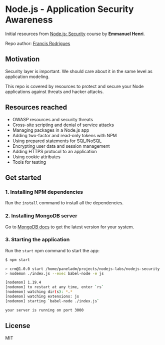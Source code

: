 # Node.js - Application Security Awareness

Initial resources from [Node.js: Security][1] course by **Emmanuel Henri**.

Repo author: [Francis Rodrigues][2]

## Motivation

Security layer is important. We should care about it in the same level as application modeling.

This repo is covered by resources to protect and secure your Node applications against threats and hacker attacks.

## Resources reached

- OWASP resources and security threats
- Cross-site scripting and denial of service attacks
- Managing packages in a Node.js app
- Adding two-factor and read-only tokens with NPM
- Using prepared statements for SQL/NoSQL
- Encrypting user data and session management
- Adding HTTPS protocol to an application
- Using cookie attributes
- Tools for testing

## Get started

### 1. Installing NPM dependencies

Run the `install` command to install all the dependencies.

### 2. Installing MongoDB server

Go to [MongoDB docs][3] to get the latest version for your system.

### 3. Starting the application

Run the `start` npm command to start the app:

```bash
$ npm start

> crm@1.0.0 start /home/paneladm/projects/nodejs-labs/nodejs-security
> nodemon ./index.js --exec babel-node -e js

[nodemon] 1.19.4
[nodemon] to restart at any time, enter `rs`
[nodemon] watching dir(s): *.*
[nodemon] watching extensions: js
[nodemon] starting `babel-node ./index.js`

your server is running on port 3000
```

## License

MIT

[1]: https://www.linkedin.com/learning/node-js-security/
[2]: https://github.com/francisrod01
[3]: https://docs.mongodb.com/manual/administration/install-community/
